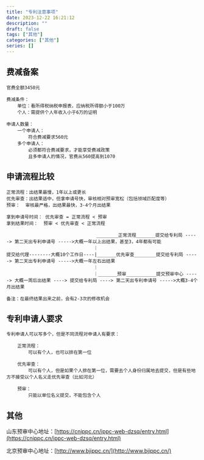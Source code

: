 ```yaml
---
title: "专利注意事项"
date: 2023-12-22 16:21:12
description: ""
draft: false
tags: ["其他"]
categories: ["其他"]
series: []
---
```


## 费减备案

```
官费全额3450元

费减条件：
    单位：看所得税纳税申报表，应纳税所得额小于100万
    个人：需提供个人年收入小于6万的证明

申请人数量：
    一个申请人：
        符合费减要求560元
    多个申请人：
        必须都符合费减要求，才能享受费减政策
        且多申请人的情况，官费从560提高到1070
```

## 申请流程比较

```
正常流程：出结果最慢，1年以上或更长
优先审查：出结果适中，但拿申请号快，审核相对预审宽松（包括领域匹配度等）
预审：  审核最严格，出结果最快，3-4个月出结果

拿到申请号时间： 优先审查 = 正常流程 < 预审
拿到结果时间：  预审 < 优先审查 < 正常流程

                                 ________正常流程_______提交给专利局 -----> 第二天出专利申请号 ----->大概一年以上出结果，甚至3，4年都有可能
                                ｜
提交给代理--------大概10个工作日----|_______优先审查________提交给专利局 -----> 第二天出专利申请号 ----->大概一年左右出结果
                                ｜
                                ｜_______预审___________提交预审中心 -----> 大概一周后出结果 ----> 提交给专利局 ----> 第二天出专利申请号 ----->大概3-4个月出结果

备注：在最终结果出来之前，会有2-3次的修改机会
```

## 专利申请人要求

```
专利申请人可以写多个，但是不同流程对申请人有要求：

    正常流程：
        可以有个人，也可以排在第一位

    优先审查：
        可以有个人，但是如果个人排在第一位，需要去个人身份归属地去提交，但是有些地方不接受以个人名义走优先审查（比如河北）

    预审：
        只能以单位名义提交，不能包含个人
```

## 其他

山东预审中心地址：[https://cnippc.cn/ippc-web-dzsq/entry.html](https://cnippc.cn/ippc-web-dzsq/entry.html)

北京预审中心地址：[http://www.bjippc.cn/](http://www.bjippc.cn/)
